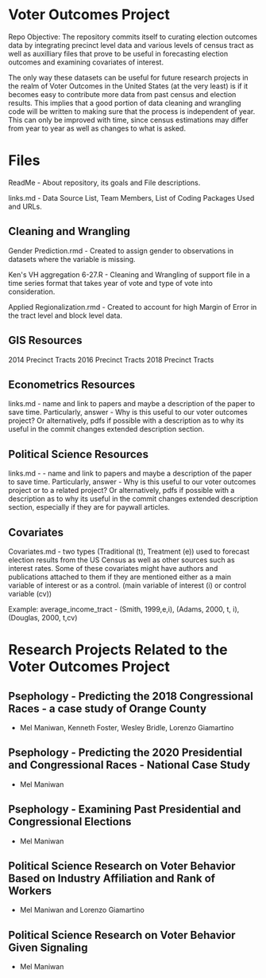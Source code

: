 # Voter Outcomes Project
Repo Objective: The repository commits itself to curating election outcomes data by integrating precinct level data and various levels of census tract as well as auxilliary files that prove to be useful in forecasting election outcomes and examining covariates of interest.

The only way these datasets can be useful for future research projects in the realm of Voter Outcomes in the United States (at the very least) is if it becomes easy to contribute more data from past census and election results. This implies that a good portion of data cleaning and wrangling code will be written to making sure that the process is independent of year. This can only be improved with time, since census estimations may differ from year to year as well as changes to what is asked.

# Files

ReadMe - About repository, its goals and File descriptions.

links.md - Data Source List, Team Members, List of Coding Packages Used and URLs.

## Cleaning and Wrangling 

Gender Prediction.rmd - Created to assign gender to observations in datasets where the variable is missing.

Ken's VH aggregation 6-27.R - Cleaning and Wrangling of support file in a time series format that takes year of vote and type of vote into consideration.

Applied Regionalization.rmd - Created to account for high Margin of Error in the tract level and block level data.

## GIS Resources
2014 Precinct Tracts
2016 Precinct Tracts
2018 Precinct Tracts

## Econometrics Resources
links.md - name and link to papers and maybe a description of the paper to save time. Particularly, answer - Why is this useful to our voter outcomes project?
Or alternatively, pdfs if possible with a description as to why its useful in the commit changes extended description section.

## Political Science Resources
links.md - - name and link to papers and maybe a description of the paper to save time. Particularly, answer - Why is this useful to our voter outcomes project or to a related project?
Or alternatively, pdfs if possible with a description as to why its useful in the commit changes extended description section, especially if they are for paywall articles.

## Covariates

Covariates.md - two types (Traditional (t), Treatment (e)) used to forecast election results from the US Census as well as other sources such as interest rates. Some of these covariates might have authors and publications attached to them if they are mentioned either as a main variable of interest or as a control. (main variable of interest (i) or control variable (cv))

Example: 
	average_income_tract - (Smith, 1999,e,i), (Adams, 2000, t, i), (Douglas, 2000, t,cv) 

# Research Projects Related to the Voter Outcomes Project

## Psephology - Predicting the 2018 Congressional Races - a case study of Orange County
- Mel Maniwan, Kenneth Foster, Wesley Bridle, Lorenzo Giamartino

## Psephology - Predicting the 2020 Presidential and Congressional Races - National Case Study
- Mel Maniwan 

## Psephology - Examining Past Presidential and Congressional Elections 
- Mel Maniwan

## Political Science Research on Voter Behavior Based on Industry Affiliation and Rank of Workers
- Mel Maniwan and Lorenzo Giamartino

## Political Science Research on Voter Behavior Given Signaling 
- Mel Maniwan 


